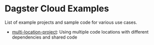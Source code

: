 # Dagster Cloud Examples

List of example projects and sample code for various use cases.


* [multi-location-project](https://github.com/dagster-io/cloud-examples/tree/main/multi-location-project): Using multiple code locations with different dependencies and shared code
